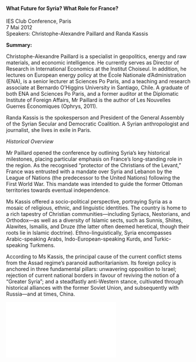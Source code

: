 <h4>What Future for Syria? What Role for France?</h4>

IES Club Conference, Paris  
7 Mai 2012  
Speakers: Christophe-Alexandre Paillard and Randa Kassis

<b>Summary:</b>	

Christophe-Alexandre Paillard is a specialist in geopolitics, energy and raw materials, and economic intelligence. He currently serves as Director of Research in International Economics at the Institut Choiseul. In addition, he lectures on European energy policy at the École Nationale d’Administration (ENA), is a senior lecturer at Sciences Po Paris, and a teaching and research associate at Bernardo O’Higgins University in Santiago, Chile. A graduate of both ENA and Sciences Po Paris, and a former auditor at the Diplomatic Institute of Foreign Affairs, Mr Paillard is the author of Les Nouvelles Guerres Économiques (Ophrys, 2011).

Randa Kassis is the spokesperson and President of the General Assembly of the Syrian Secular and Democratic Coalition. A Syrian anthropologist and journalist, she lives in exile in Paris.

<i>Historical Overview</i>

Mr Paillard opened the conference by outlining Syria’s key historical milestones, placing particular emphasis on France’s long-standing role in the region. As the recognised “protector of the Christians of the Levant,” France was entrusted with a mandate over Syria and Lebanon by the League of Nations (the predecessor to the United Nations) following the First World War. This mandate was intended to guide the former Ottoman territories towards eventual independence.

Ms Kassis offered a socio-political perspective, portraying Syria as a mosaic of religious, ethnic, and linguistic identities. The country is home to a rich tapestry of Christian communities—including Syriacs, Nestorians, and Orthodox—as well as a diversity of Islamic sects, such as Sunnis, Shiites, Alawites, Ismailis, and Druze (the latter often deemed heretical, though their roots lie in Islamic doctrine). Ethno-linguistically, Syria encompasses Arabic-speaking Arabs, Indo-European-speaking Kurds, and Turkic-speaking Turkmens.

According to Ms Kassis, the principal cause of the current conflict stems from the Assad regime’s paranoid authoritarianism. Its foreign policy is anchored in three fundamental pillars: unwavering opposition to Israel; rejection of current national borders in favour of reviving the notion of a “Greater Syria”; and a steadfastly anti-Western stance, cultivated through historical alliances with the former Soviet Union, and subsequently with Russia—and at times, China.

![](164.pdf)
<p></p>
